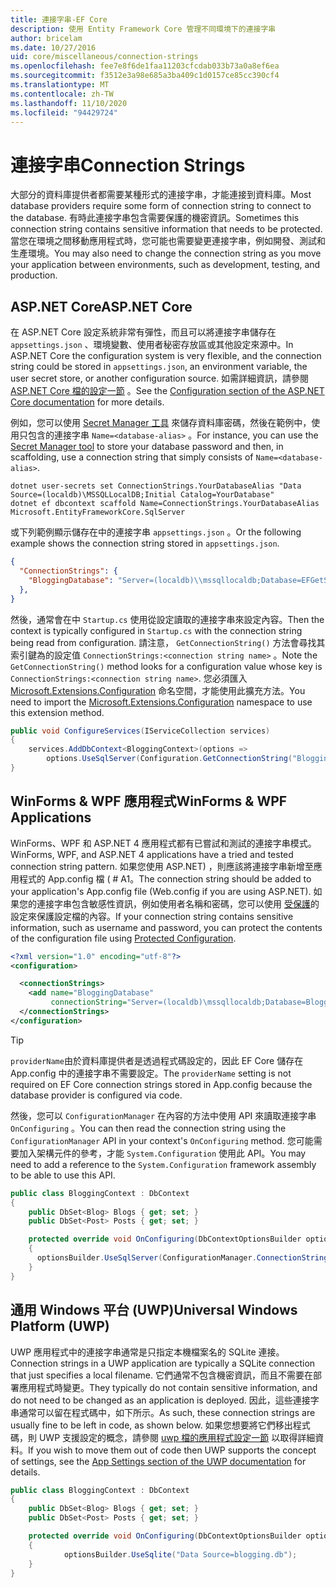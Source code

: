 ```yaml
---
title: 連接字串-EF Core
description: 使用 Entity Framework Core 管理不同環境下的連接字串
author: bricelam
ms.date: 10/27/2016
uid: core/miscellaneous/connection-strings
ms.openlocfilehash: fee7e8f6de1faa11203cfcdab033b73a0a8ef6ea
ms.sourcegitcommit: f3512e3a98e685a3ba409c1d0157ce85cc390cf4
ms.translationtype: MT
ms.contentlocale: zh-TW
ms.lasthandoff: 11/10/2020
ms.locfileid: "94429724"
---
```

# <a name="connection-strings"></a><span data-ttu-id="c70a9-103">連接字串</span><span class="sxs-lookup"><span data-stu-id="c70a9-103">Connection Strings</span></span>

<span data-ttu-id="c70a9-104">大部分的資料庫提供者都需要某種形式的連接字串，才能連接到資料庫。</span><span class="sxs-lookup"><span data-stu-id="c70a9-104">Most database providers require some form of connection string to connect to the database.</span></span> <span data-ttu-id="c70a9-105">有時此連接字串包含需要保護的機密資訊。</span><span class="sxs-lookup"><span data-stu-id="c70a9-105">Sometimes this connection string contains sensitive information that needs to be protected.</span></span> <span data-ttu-id="c70a9-106">當您在環境之間移動應用程式時，您可能也需要變更連接字串，例如開發、測試和生產環境。</span><span class="sxs-lookup"><span data-stu-id="c70a9-106">You may also need to change the connection string as you move your application between environments, such as development, testing, and production.</span></span>

## <a name="aspnet-core"></a><span data-ttu-id="c70a9-107">ASP.NET Core</span><span class="sxs-lookup"><span data-stu-id="c70a9-107">ASP.NET Core</span></span>

<span data-ttu-id="c70a9-108">在 ASP.NET Core 設定系統非常有彈性，而且可以將連接字串儲存在 `appsettings.json` 、環境變數、使用者秘密存放區或其他設定來源中。</span><span class="sxs-lookup"><span data-stu-id="c70a9-108">In ASP.NET Core the configuration system is very flexible, and the connection string could be stored in `appsettings.json`, an environment variable, the user secret store, or another configuration source.</span></span> <span data-ttu-id="c70a9-109">如需詳細資訊，請參閱 [ASP.NET Core 檔的設定一節](/aspnet/core/fundamentals/configuration) 。</span><span class="sxs-lookup"><span data-stu-id="c70a9-109">See the [Configuration section of the ASP.NET Core documentation](/aspnet/core/fundamentals/configuration) for more details.</span></span>

<span data-ttu-id="c70a9-110">例如，您可以使用 [Secret Manager 工具](/aspnet/core/security/app-secrets#secret-manager) 來儲存資料庫密碼，然後在範例中，使用只包含的連接字串 `Name=<database-alias>` 。</span><span class="sxs-lookup"><span data-stu-id="c70a9-110">For instance, you can use the [Secret Manager tool](/aspnet/core/security/app-secrets#secret-manager) to store your database password and then, in scaffolding, use a connection string that simply consists of `Name=<database-alias>`.</span></span>

```dotnetcli
dotnet user-secrets set ConnectionStrings.YourDatabaseAlias "Data Source=(localdb)\MSSQLLocalDB;Initial Catalog=YourDatabase"
dotnet ef dbcontext scaffold Name=ConnectionStrings.YourDatabaseAlias Microsoft.EntityFrameworkCore.SqlServer
```

<span data-ttu-id="c70a9-111">或下列範例顯示儲存在中的連接字串 `appsettings.json` 。</span><span class="sxs-lookup"><span data-stu-id="c70a9-111">Or the following example shows the connection string stored in `appsettings.json`.</span></span>

```json
{
  "ConnectionStrings": {
    "BloggingDatabase": "Server=(localdb)\\mssqllocaldb;Database=EFGetStarted.ConsoleApp.NewDb;Trusted_Connection=True;"
  },
}
```

<span data-ttu-id="c70a9-112">然後，通常會在中 `Startup.cs` 使用從設定讀取的連接字串來設定內容。</span><span class="sxs-lookup"><span data-stu-id="c70a9-112">Then the context is typically configured in `Startup.cs` with the connection string being read from configuration.</span></span> <span data-ttu-id="c70a9-113">請注意， `GetConnectionString()` 方法會尋找其索引鍵為的設定值 `ConnectionStrings:<connection string name>` 。</span><span class="sxs-lookup"><span data-stu-id="c70a9-113">Note the `GetConnectionString()` method looks for a configuration value whose key is `ConnectionStrings:<connection string name>`.</span></span> <span data-ttu-id="c70a9-114">您必須匯入 [Microsoft.Extensions.Configuration](/dotnet/api/microsoft.extensions.configuration) 命名空間，才能使用此擴充方法。</span><span class="sxs-lookup"><span data-stu-id="c70a9-114">You need to import the [Microsoft.Extensions.Configuration](/dotnet/api/microsoft.extensions.configuration) namespace to use this extension method.</span></span>

```csharp
public void ConfigureServices(IServiceCollection services)
{
    services.AddDbContext<BloggingContext>(options =>
        options.UseSqlServer(Configuration.GetConnectionString("BloggingDatabase")));
}
```

## <a name="winforms--wpf-applications"></a><span data-ttu-id="c70a9-115">WinForms & WPF 應用程式</span><span class="sxs-lookup"><span data-stu-id="c70a9-115">WinForms & WPF Applications</span></span>

<span data-ttu-id="c70a9-116">WinForms、WPF 和 ASP.NET 4 應用程式都有已嘗試和測試的連接字串模式。</span><span class="sxs-lookup"><span data-stu-id="c70a9-116">WinForms, WPF, and ASP.NET 4 applications have a tried and tested connection string pattern.</span></span> <span data-ttu-id="c70a9-117">如果您使用 ASP.NET) ，則應該將連接字串新增至應用程式的 App.config 檔 ( # A1。</span><span class="sxs-lookup"><span data-stu-id="c70a9-117">The connection string should be added to your application's App.config file (Web.config if you are using ASP.NET).</span></span> <span data-ttu-id="c70a9-118">如果您的連接字串包含敏感性資訊，例如使用者名稱和密碼，您可以使用 [受保護](/dotnet/framework/data/adonet/connection-strings-and-configuration-files#encrypting-configuration-file-sections-using-protected-configuration)的設定來保護設定檔的內容。</span><span class="sxs-lookup"><span data-stu-id="c70a9-118">If your connection string contains sensitive information, such as username and password, you can protect the contents of the configuration file using [Protected Configuration](/dotnet/framework/data/adonet/connection-strings-and-configuration-files#encrypting-configuration-file-sections-using-protected-configuration).</span></span>

```xml
<?xml version="1.0" encoding="utf-8"?>
<configuration>

  <connectionStrings>
    <add name="BloggingDatabase"
         connectionString="Server=(localdb)\mssqllocaldb;Database=Blogging;Trusted_Connection=True;" />
  </connectionStrings>
</configuration>
```

> [!TIP]
> <span data-ttu-id="c70a9-119">`providerName`由於資料庫提供者是透過程式碼設定的，因此 EF Core 儲存在 App.config 中的連接字串不需要設定。</span><span class="sxs-lookup"><span data-stu-id="c70a9-119">The `providerName` setting is not required on EF Core connection strings stored in App.config because the database provider is configured via code.</span></span>

<span data-ttu-id="c70a9-120">然後，您可以 `ConfigurationManager` 在內容的方法中使用 API 來讀取連接字串 `OnConfiguring` 。</span><span class="sxs-lookup"><span data-stu-id="c70a9-120">You can then read the connection string using the `ConfigurationManager` API in your context's `OnConfiguring` method.</span></span> <span data-ttu-id="c70a9-121">您可能需要加入架構元件的參考，才能 `System.Configuration` 使用此 API。</span><span class="sxs-lookup"><span data-stu-id="c70a9-121">You may need to add a reference to the `System.Configuration` framework assembly to be able to use this API.</span></span>

```csharp
public class BloggingContext : DbContext
{
    public DbSet<Blog> Blogs { get; set; }
    public DbSet<Post> Posts { get; set; }

    protected override void OnConfiguring(DbContextOptionsBuilder optionsBuilder)
    {
      optionsBuilder.UseSqlServer(ConfigurationManager.ConnectionStrings["BloggingDatabase"].ConnectionString);
    }
}
```

## <a name="universal-windows-platform-uwp"></a><span data-ttu-id="c70a9-122">通用 Windows 平台 (UWP)</span><span class="sxs-lookup"><span data-stu-id="c70a9-122">Universal Windows Platform (UWP)</span></span>

<span data-ttu-id="c70a9-123">UWP 應用程式中的連接字串通常是只指定本機檔案名的 SQLite 連接。</span><span class="sxs-lookup"><span data-stu-id="c70a9-123">Connection strings in a UWP application are typically a SQLite connection that just specifies a local filename.</span></span> <span data-ttu-id="c70a9-124">它們通常不包含機密資訊，而且不需要在部署應用程式時變更。</span><span class="sxs-lookup"><span data-stu-id="c70a9-124">They typically do not contain sensitive information, and do not need to be changed as an application is deployed.</span></span> <span data-ttu-id="c70a9-125">因此，這些連接字串通常可以留在程式碼中，如下所示。</span><span class="sxs-lookup"><span data-stu-id="c70a9-125">As such, these connection strings are usually fine to be left in code, as shown below.</span></span> <span data-ttu-id="c70a9-126">如果您想要將它們移出程式碼，則 UWP 支援設定的概念，請參閱 [uwp 檔的應用程式設定一節](/windows/uwp/app-settings/store-and-retrieve-app-data) 以取得詳細資料。</span><span class="sxs-lookup"><span data-stu-id="c70a9-126">If you wish to move them out of code then UWP supports the concept of settings, see the [App Settings section of the UWP documentation](/windows/uwp/app-settings/store-and-retrieve-app-data) for details.</span></span>

```csharp
public class BloggingContext : DbContext
{
    public DbSet<Blog> Blogs { get; set; }
    public DbSet<Post> Posts { get; set; }

    protected override void OnConfiguring(DbContextOptionsBuilder optionsBuilder)
    {
            optionsBuilder.UseSqlite("Data Source=blogging.db");
    }
}
```
